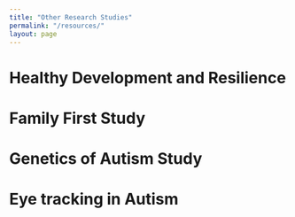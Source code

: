 ```yaml
---
title: "Other Research Studies"
permalink: "/resources/"
layout: page
---
```


# Healthy Development and Resilience

# Family First Study

# Genetics of Autism Study

# Eye tracking in Autism 
